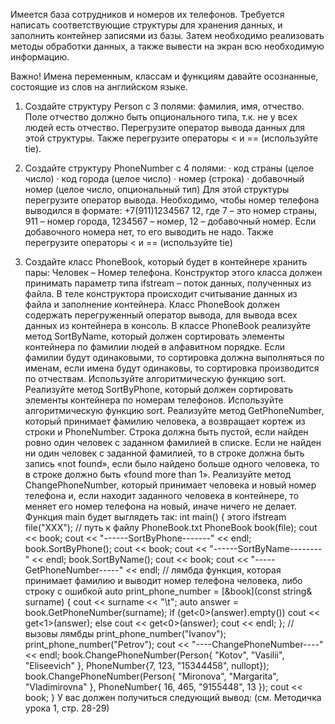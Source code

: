 Имеется база сотрудников и номеров их телефонов. Требуется написать соответствующие структуры для хранения данных, 
и заполнить контейнер записями из базы. Затем необходимо реализовать методы обработки данных, 
а также вывести на экран всю необходимую информацию.

Важно! Имена переменным, классам и функциям давайте осознанные, состоящие из слов на английском языке.

1. Создайте структуру Person с 3 полями: фамилия, имя, отчество. Поле отчество должно быть опционального типа, т.к. не у всех людей есть отчество. 
Перегрузите оператор вывода данных для этой структуры. Также перегрузите операторы < и == (используйте tie).
2. Создайте структуру PhoneNumber с 4 полями:
· код страны (целое число)
· код города (целое число)
· номер (строка)
· добавочный номер (целое число, опциональный тип)
Для этой структуры перегрузите оператор вывода. Необходимо, чтобы номер телефона выводился в формате: +7(911)1234567 12, где 7 – это номер страны, 
911 – номер города, 1234567 – номер, 12 – добавочный номер. Если добавочного номера нет, то его выводить не надо. 
Также перегрузите операторы < и == (используйте tie)

3. Создайте класс PhoneBook, который будет в контейнере хранить пары: Человек – Номер телефона. Конструктор этого класса должен принимать параметр 
типа ifstream – поток данных, полученных из файла. В теле конструктора происходит считывание данных из файла и заполнение контейнера. 
Класс PhoneBook должен содержать перегруженный оператор вывода, для вывода всех данных из контейнера в консоль.
В классе PhoneBook реализуйте метод SortByName, который должен сортировать элементы контейнера по фамилии людей в алфавитном порядке. 
Если фамилии будут одинаковыми, то сортировка должна выполняться по именам, если имена будут одинаковы, то сортировка производится по отчествам. 
Используйте алгоритмическую функцию sort.
Реализуйте метод SortByPhone, который должен сортировать элементы контейнера по номерам телефонов. Используйте алгоритмическую функцию sort.
Реализуйте метод GetPhoneNumber, который принимает фамилию человека, а возвращает кортеж из строки и PhoneNumber. Строка должна быть пустой, 
если найден ровно один человек с заданном фамилией в списке. Если не найден ни один человек с заданной фамилией, то в строке должна быть запись 
«not found», если было найдено больше одного человека, то в строке должно быть «found more than 1».
Реализуйте метод ChangePhoneNumber, который принимает человека и новый номер телефона и, если находит заданного человека в контейнере, то меняет его
номер телефона на новый, иначе ничего не делает.
Функция main будет выглядеть так:
int main() {
этого
ifstream file("ХХХ"); // путь к файлу PhoneBook.txt PhoneBook book(file);
cout << book;
cout << "------SortByPhone-------" << endl;
book.SortByPhone();
cout << book;
cout << "------SortByName--------" << endl;
book.SortByName();
cout << book;
cout << "-----GetPhoneNumber-----" << endl;
// лямбда функция, которая принимает фамилию и выводит номер телефона
человека, либо строку с ошибкой
auto print_phone_number = [&book](const string& surname) {
cout << surname << "\t";
auto answer = book.GetPhoneNumber(surname);
if (get<0>(answer).empty())
cout << get<1>(answer);
else
cout << get<0>(answer);
cout << endl;
};
// вызовы лямбды
print_phone_number("Ivanov");
print_phone_number("Petrov");
cout << "----ChangePhoneNumber----" << endl;
book.ChangePhoneNumber(Person{ "Kotov", "Vasilii", "Eliseevich" },
PhoneNumber{7, 123, "15344458", nullopt});
book.ChangePhoneNumber(Person{ "Mironova", "Margarita", "Vladimirovna" },
PhoneNumber{ 16, 465, "9155448", 13 });
cout << book;
}
У вас должен получиться следующий вывод: (см. Методичка урока 1, стр. 28-29)

